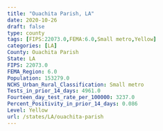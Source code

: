```yaml
---
title: "Ouachita Parish, LA"
date: 2020-10-26
draft: false
type: county
tags: [FIPS:22073.0,FEMA:6.0,Small metro,Yellow]
categories: [LA]
County: Ouachita Parish
State: LA
FIPS: 22073.0
FEMA_Region: 6.0
Population: 153279.0
NCHS_Urban_Rural_Classification: Small metro
Tests_in_prior_14_days: 4961.0
Fourteen_day_test_rate_per_100000: 3237.0
Percent_Positivity_in_prior_14_days: 0.086
Level: Yellow
url: /states/LA/ouachita-parish
---
```



